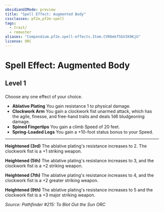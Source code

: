 ```yaml
---
obsidianUIMode: preview
title: "Spell Effect: Augmented Body"
cssclasses: pf2e,pf2e-spell
tags:
  - trait/
  - remaster
aliases: "Compendium.pf2e.spell-effects.Item.CVR6mkf5bVIK9KjU"
license: ORC
---
```

# Spell Effect: Augmented Body
## Level 1
### 






Choose any one effect of your choice.

*   **Ablative Plating** You gain resistance 1 to physical damage.
*   **Clockwork Arm** You gain a clockwork fist unarmed attack, which has the agile, finesse, and free-hand traits and deals 1d6 bludgeoning damage.
*   **Spined Fingertips** You gain a climb Speed of 20 feet.
*   **Spring-Loaded Legs** You gain a +10-foot status bonus to your Speed.

* * *

**Heightened (3rd)** The ablative plating's resistance increases to 2. The clockwork fist is a +1 striking weapon.

**Heightened (5th)** The ablative plating's resistance increases to 3, and the clockwork fist is a +2 striking weapon.

**Heightened (7th)** The ablative plating's resistance increases to 4, and the clockwork fist is a +2 greater striking weapon.

**Heightened (9th)** The ablative plating's resistance increases to 5 and the clockwork fist is a +3 major striking weapon.

*Source: Pathfinder #215: To Blot Out the Sun*
*ORC*
